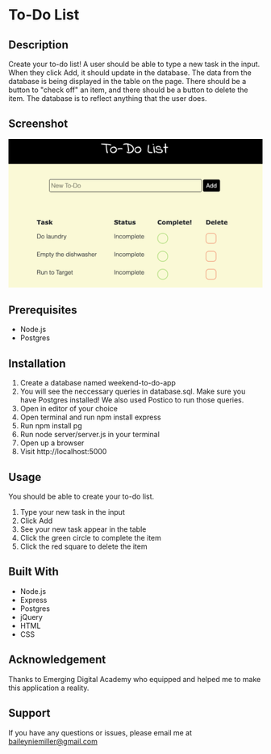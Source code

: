 # To-Do List

## Description

Create your to-do list!  A user should be able to type a new task in the input.  When they click Add, it should update in the database.  The data from the database is being displayed in the table on the page.  There should be a button to "check off" an item, and there should be a button to delete the item.  The database is to reflect anything that the user does.

## Screenshot

![alt text](to-do.png "To-Do List Screenshot")

## Prerequisites

* Node.js
* Postgres

## Installation

1. Create a database named weekend-to-do-app
1. You will see the neccessary queries in database.sql.  Make sure you have Postgres installed!  We also used Postico to run those queries.
1. Open in editor of your choice
1. Open terminal and run npm install express
1. Run npm install pg
1. Run node server/server.js in your terminal
1. Open up a browser
1. Visit http://localhost:5000

## Usage

You should be able to create your to-do list.

1. Type your new task in the input
1. Click Add
1. See your new task appear in the table
1. Click the green circle to complete the item
1. Click the red square to delete the item

## Built With

* Node.js
* Express
* Postgres
* jQuery
* HTML
* CSS

## Acknowledgement

Thanks to Emerging Digital Academy who equipped and helped me to make this application a reality.

## Support

If you have any questions or issues, please email me at baileyniemiller@gmail.com
